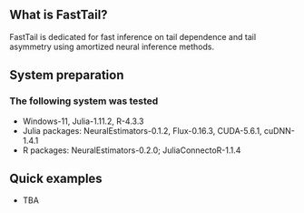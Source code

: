 ## What is FastTail?
FastTail is dedicated for fast inference on tail dependence and tail asymmetry using amortized neural inference methods.

## System preparation
### The following system was tested
- Windows-11, Julia-1.11.2, R-4.3.3
- Julia packages: NeuralEstimators-0.1.2, Flux-0.16.3, CUDA-5.6.1, cuDNN-1.4.1
- R packages: NeuralEstimators-0.2.0; JuliaConnectoR-1.1.4 

## Quick examples
- TBA
